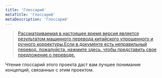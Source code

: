 ```yaml
---
title: 'Глоссарий'
metaTitle: 'Глоссарий'
metaDescription: 'Глоссарий'
---
```


> [Рассматриваемая в настоящее время версия является результатом машинного перевода китайского упрощенного и ручного корректуры.Если в документе есть неправильный перевод, пожалуйста, нажмите здесь, чтобы представить свое предложение о переводе.](https://crwd.in/newbeclaptrap)

Чтение глоссарий этого проекта даст вам лучшее понимание концепций, связанных с этим проектом.
